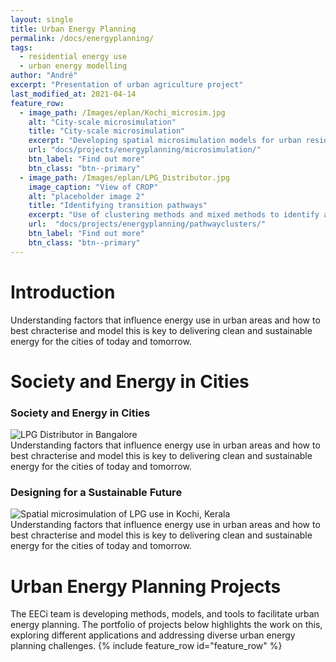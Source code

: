 ```yaml
---
layout: single
title: Urban Energy Planning
permalink: /docs/energyplanning/
tags:
  - residential energy use
  - urban energy modelling
author: "André"
excerpt: "Presentation of urban agriculture project"
last_modified_at: 2021-04-14
feature_row:
  - image_path: /Images/eplan/Kochi_microsim.jpg
    alt: "City-scale microsimulation"
    title: "City-scale microsimulation"
    excerpt: "Developing spatial microsimulation models for urban residential energy use."
    url: "docs/projects/energyplanning/microsimulation/"
    btn_label: "Find out more"
    btn_class: "btn--primary"
  - image_path: /Images/eplan/LPG_Distributor.jpg
    image_caption: "View of CROP"
    alt: "placeholder image 2"
    title: "Identifying transition pathways"
    excerpt: "Use of clustering methods and mixed methods to identify and characterise energy transition pathways"
    url:  "docs/projects/energyplanning/pathwayclusters/"
    btn_label: "Find out more"
    btn_class: "btn--primary"
---
```


# Introduction

Understanding factors that influence energy use in urban areas and how to best chracterise and model this is key to delivering clean and sustainable energy for the cities of today and tomorrow.

<div id="stickyarticle">
<h1 class="category">Society and Energy in Cities</h1>
<h3 class="title">Society and Energy in Cities</h3>
<div id="wrapper">
  <div id="sticky">
    <img id="sticky"
         src="/home/Images/eplan/LPG_Distributor.jpg"
         alt="LPG Distributor in Bangalore"
         caption="Photo credit: A Neto-Bradley">
  </div>
  <body>Understanding factors that influence energy use in urban areas and how to best chracterise and model this is key to delivering clean and sustainable energy for the cities of today and tomorrow.</body>
</div>
</div>
<div id="stickyarticle">
<h3 class="title">Designing for a Sustainable Future</h3>
<div id="wrapper">
  <div id="sticky">
    <img id="sticky"
         src="/home/Images/eplan/Kochi_microsim.jpg"
         alt="Spatial microsimulation of LPG use in Kochi, Kerala"
         caption="Figure credit: A Neto-Bradley">
  </div>
  <body>Understanding factors that influence energy use in urban areas and how to best chracterise and model this is key to delivering clean and sustainable energy for the cities of today and tomorrow.</body>
</div>
</div>


<div id="stickyarticle">
<h1 class="title">Urban Energy Planning Projects</h1>
<div id="wrapper">
  <body> The EECi team is developing methods, models, and tools to facilitate urban energy planning. The portfolio of projects below highlights the work on this, exploring different applications and addressing diverse urban energy planning challenges.</body>
  {% include feature_row id="feature_row" %}
</div>
</div>





